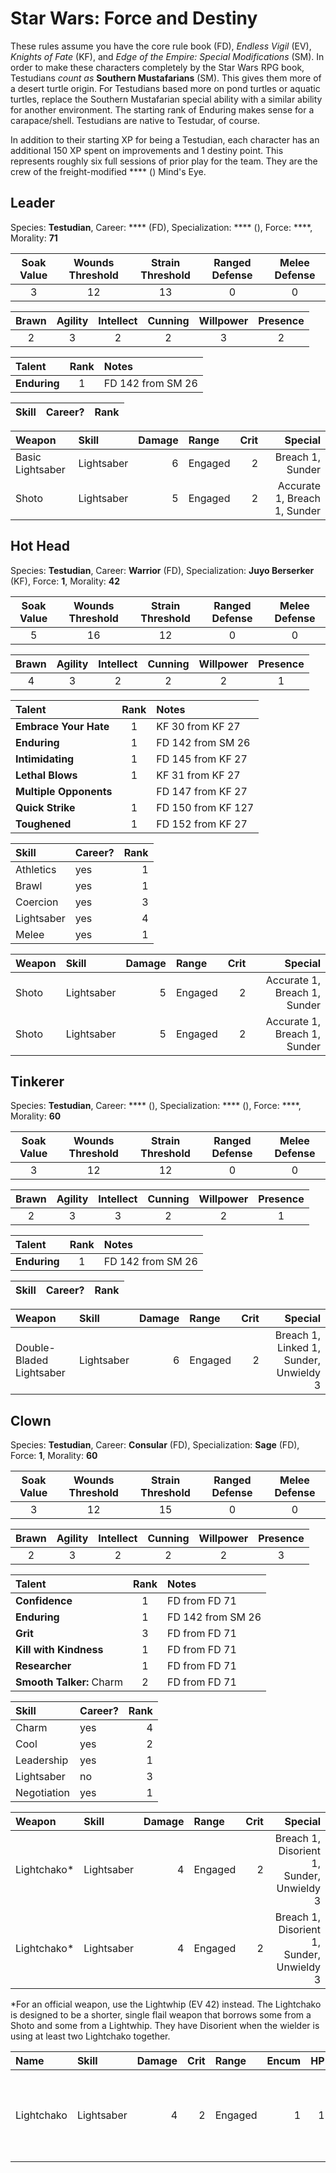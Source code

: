 # Star Wars: Force and Destiny

These rules assume you have the core rule book (FD), _Endless Vigil_ (EV), _Knights of Fate_ (KF), and _Edge of the Empire: Special Modifications_ (SM). In order to make these characters completely by the Star Wars RPG book, Testudians _count as_ **Southern Mustafarians** (SM). This gives them more of a desert turtle origin. For Testudians based more on pond turtles or aquatic turtles, replace the Southern Mustafarian special ability with a similar ability for another environment. The starting rank of Enduring makes sense for a carapace/shell. Testudians are native to Testudar, of course.

In addition to their starting XP for being a Testudian, each character has an additional 150 XP spent on improvements and 1 destiny point. This represents roughly six full sessions of prior play for the team. They are the crew of the freight-modified **** () Mind's Eye.

## Leader

Species: **Testudian**, Career: **** (FD), Specialization: **** (), Force: ****, Morality: **71**

| Soak Value | Wounds Threshold | Strain Threshold |  Ranged Defense | Melee Defense |
| :-: | :-: | :-: | :-: | :-: |
| 3 | 12 | 13 | 0 | 0 |

| Brawn| Agility | Intellect | Cunning | Willpower | Presence |
| :---: | :-----: | :-------: | :-----: | :-------: | :------: |
| 2 | 3 | 2 | 2 | 3 | 2 |

| Talent | Rank | Notes |
| :----- | :---: | :---- |
| **Enduring** | 1 | FD 142 from SM 26 |

| Skill | Career? | Rank |
| :---- | :------: | ---: |


| Weapon | Skill | Damage | Range | Crit | Special |
| :----- | :---- | -----: | :---- | ---: | ------: |
| Basic Lightsaber | Lightsaber | 6 | Engaged | 2 | Breach 1, Sunder |
| Shoto | Lightsaber | 5 | Engaged | 2 | Accurate 1, Breach 1, Sunder |


## Hot Head

Species: **Testudian**, Career: **Warrior** (FD), Specialization: **Juyo Berserker** (KF), Force: **1**, Morality: **42**

| Soak Value | Wounds Threshold | Strain Threshold |  Ranged Defense | Melee Defense |
| :-: | :-: | :-: | :-: | :-: |
| 5 | 16 | 12 | 0 | 0 |

| Brawn| Agility | Intellect | Cunning | Willpower | Presence |
| :---: | :-----: | :-------: | :-----: | :-------: | :------: |
| 4 | 3 | 2 | 2 | 2 | 1 |

| Talent | Rank | Notes |
| :----- | :---: | :---- |
| **Embrace Your Hate** | 1 | KF 30 from KF 27 |
| **Enduring** | 1 | FD 142 from SM 26 |
| **Intimidating** | 1 | FD 145 from KF 27 |
| **Lethal Blows** | 1 | KF 31 from KF 27 |
| **Multiple Opponents** | | FD 147 from KF 27 |
| **Quick Strike** | 1 | FD 150 from KF 127 |
| **Toughened** | 1 | FD 152 from KF 27 |

| Skill | Career? | Rank |
| :---- | :------ | ---: |
| Athletics | yes | 1 |
| Brawl | yes | 1 |
| Coercion | yes | 3 |
| Lightsaber | yes | 4 |
| Melee | yes | 1 |

| Weapon | Skill | Damage | Range | Crit | Special |
| :----- | :---- | -----: | :---- | ---: | ------: |
| Shoto | Lightsaber | 5 | Engaged | 2 | Accurate 1, Breach 1, Sunder |
| Shoto | Lightsaber | 5 | Engaged | 2 | Accurate 1, Breach 1, Sunder |

## Tinkerer

Species: **Testudian**, Career: **** (), Specialization: **** (), Force: ****, Morality: **60**

| Soak Value | Wounds Threshold | Strain Threshold |  Ranged Defense | Melee Defense |
| :-: | :-: | :-: | :-: | :-: |
| 3 | 12 | 12 | 0 | 0 |

| Brawn| Agility | Intellect | Cunning | Willpower | Presence |
| :---: | :-----: | :-------: | :-----: | :-------: | :------: |
| 2 | 3 | 3 | 2 | 2 | 1 |

| Talent | Rank | Notes |
| :----- | :---: | :---- |
| **Enduring** | 1 | FD 142 from SM 26 |

| Skill | Career? | Rank |
| :---- | :------ | ---: |

| Weapon | Skill | Damage | Range | Crit | Special |
| :----- | :---- | -----: | :---- | ---: | ------: |
| Double-Bladed Lightsaber | Lightsaber | 6 | Engaged | 2 | Breach 1, Linked 1, Sunder, Unwieldy 3 |


## Clown

Species: **Testudian**, Career: **Consular** (FD), Specialization: **Sage** (FD), Force: **1**, Morality: **60**

| Soak Value | Wounds Threshold | Strain Threshold |  Ranged Defense | Melee Defense |
| :-: | :-: | :-: | :-: | :-: |
| 3 | 12 | 15 | 0 | 0 |

| Brawn| Agility | Intellect | Cunning | Willpower | Presence |
| :---: | :-----: | :-------: | :-----: | :-------: | :------: |
| 2 | 3 | 2 | 2 | 2 | 3 |

| Talent | Rank | Notes |
| :----- | :---: | :---- |
| **Confidence** | 1 | FD  from FD 71 |
| **Enduring** | 1 | FD 142 from SM 26 |
| **Grit** | 3 | FD  from FD 71 |
| **Kill with Kindness** | 1 | FD  from FD 71 |
| **Researcher** | 1 | FD  from FD 71 |
| **Smooth Talker:** Charm | 2 | FD  from FD 71 |


| Skill | Career? | Rank |
| :---- | :------ | ---: |
| Charm | yes | 4 |
| Cool | yes | 2 |
| Leadership | yes | 1 |
| Lightsaber | no | 3 |
| Negotiation | yes | 1 |

| Weapon | Skill | Damage | Range | Crit | Special |
| :----- | :---- | -----: | :---- | ---: | ------: |
| Lightchako* | Lightsaber | 4 | Engaged | 2 | Breach 1, Disorient 1, Sunder, Unwieldy 3 |
| Lightchako* | Lightsaber | 4 | Engaged | 2 | Breach 1, Disorient 1, Sunder, Unwieldy 3 |

*For an official weapon, use the Lightwhip (EV 42) instead. The Lightchako is designed to be a shorter, single flail weapon that borrows some from a Shoto and some from a Lightwhip. They have Disorient when the wielder is using at least two Lightchako together.

| Name | Skill | Damage |  Crit | Range | Encum | HP | Price | Rarity | Special |
| :--- | :---- | -----: |  ---: | :---- | ----: | -: | ----: |-----: | ------: |
| Lightchako | Lightsaber | 4 | 2 | Engaged | 1 | 1 | (R) pair 18,000 | 10 | Breach 1, Disorient 1*, Sunder, Unwieldy 3 |
